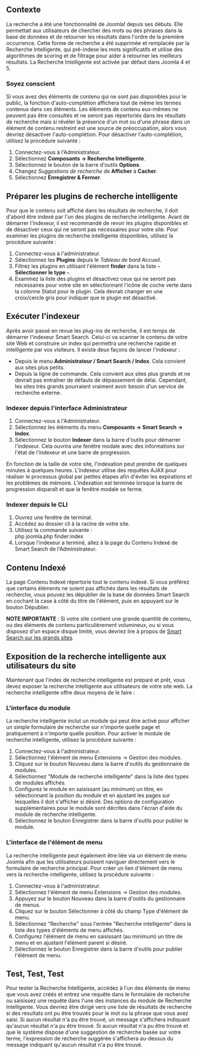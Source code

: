 <!-- Filename: Smart_Search_quickstart_guide / Display title: Démarrage rapide de la recherche intelligente  -->

## Contexte

La recherche a été une fonctionnalité de Joomla! depuis ses débuts. Elle permettait aux utilisateurs de chercher des mots ou des phrases dans la base de données et de retourner les résultats dans l'ordre de la première occurrence. Cette forme de recherche a été supprimée et remplacée par la Recherche Intelligente, qui pré-indexe les mots significatifs et utilise des algorithmes de scoring et de filtrage pour aider à retourner les meilleurs résultats. La Recherche Intelligente est activée par défaut dans Joomla 4 et 5.

### Soyez conscient

Si vous avez des éléments de contenu qui ne sont pas disponibles pour le public, la fonction d'auto-complétion affichera tout de même les termes contenus dans ces éléments. Les éléments de contenu eux-mêmes ne peuvent pas être consultés et ne seront pas répertoriés dans les résultats de recherche mais si révéler la présence d'un mot ou d'une phrase dans un élément de contenu restreint est une source de préoccupation, alors vous devriez désactiver l'auto-complétion. Pour désactiver l'auto-complétion, utilisez la procédure suivante :

1. Connectez-vous à l'Administrateur.
2. Sélectionnez **Composants → Recherche Intelligente**.
3. Sélectionnez le bouton de la barre d'outils **Options**.
4. Changez *Suggestions de recherche* de **Afficher** à **Cacher**.
5. Sélectionnez **Enregistrer & Fermer**.

## Préparer les plugins de recherche intelligente

Pour que le contenu soit affiché dans les résultats de recherche, il doit d'abord être indexé par l'un des plugins de recherche intelligente. Avant de démarrer l'indexeur, il est recommandé de revoir les plugins disponibles et de désactiver ceux qui ne seront pas nécessaires pour votre site. Pour examiner les plugins de recherche intelligente disponibles, utilisez la procédure suivante :

1. Connectez-vous à l'administrateur.
2. Sélectionnez les **Plugins** depuis le *Tableau de bord Accueil*.
3. Filtrez les plugins en utilisant l'élément **finder** dans la liste **- Sélectionner le type -**.
4. Examinez la liste des plugins et désactivez ceux qui ne seront pas nécessaires pour votre site en sélectionnant l'icône de coche verte dans la colonne Statut pour le plugin. Cela devrait changer en une croix/cercle gris pour indiquer que le plugin est désactivé.

## Exécuter l'indexeur

Après avoir passé en revue les plug-ins de recherche, il est temps de démarrer l'indexeur Smart Search. Celui-ci va scanner le contenu de votre site Web et construire un index qui permettra une recherche rapide et intelligente par vos visiteurs. Il existe deux façons de lancer l'indexeur :

* Depuis le menu **Administrateur / Smart Search / Index**. Cela convient aux sites plus petits.
* Depuis la ligne de commande. Cela convient aux sites plus grands et ne devrait pas entraîner de défauts de dépassement de délai. Cependant, les sites très grands pourraient vraiment avoir besoin d'un service de recherche externe.

### Indexer depuis l'interface Administrateur

1. Connectez-vous à l'Administrateur.
2. Sélectionnez les éléments du menu **Composants → Smart Search → Index**.
3. Sélectionnez le bouton **Indexer** dans la barre d'outils pour démarrer l'indexeur. Cela ouvrira une fenêtre modale avec des informations sur l'état de l'indexeur et une barre de progression.

En fonction de la taille de votre site, l'indexation peut prendre de quelques minutes à quelques heures. L'indexeur utilise des requêtes AJAX pour réaliser le processus global par petites étapes afin d'éviter les expirations et les problèmes de mémoire. L'indexation est terminée lorsque la barre de progression disparaît et que la fenêtre modale se ferme.

### Indexer depuis le CLI

1. Ouvrez une fenêtre de terminal.
2. Accédez au dossier cli à la racine de votre site.
3. Utilisez la commande suivante :<br>
   php joomla.php finder:index
4. Lorsque l'indexeur a terminé, allez à la page du Contenu Indexé de Smart Search de l'Administrateur.

## Contenu Indexé

La page Contenu Indexé répertorie tout le contenu indexé. Si vous préférez que certains éléments ne soient pas affichés dans les résultats de recherche, vous pouvez les dépublier de la base de données Smart Search en cochant la case à côté du titre de l'élément, puis en appuyant sur le bouton Dépublier.

**NOTE IMPORTANTE** : Si votre site contient une grande quantité de contenu, ou des éléments de contenu particulièrement volumineux, ou si vous disposez d'un espace disque limité, vous devriez lire à propos de [Smart Search sur les grands sites](jdocmanual?article=user/smart-search/smart-search-on-large-sites "Smart Search sur les grands sites").

## Exposition de la recherche intelligente aux utilisateurs du site

Maintenant que l'index de recherche intelligente est préparé et prêt, vous devez exposer la recherche intelligente aux utilisateurs de votre site web. La recherche intelligente offre deux moyens de le faire :

### L'interface du module

La recherche intelligente inclut un module qui peut être activé pour afficher un simple formulaire de recherche sur n'importe quelle page et pratiquement à n'importe quelle position. Pour activer le module de recherche intelligente, utilisez la procédure suivante :

1. Connectez-vous à l'administrateur.
2. Sélectionnez l'élément de menu Extensions → Gestion des modules.
3. Cliquez sur le bouton Nouveau dans la barre d'outils du gestionnaire de modules.
4. Sélectionnez "Module de recherche intelligente" dans la liste des types de modules affichés.
5. Configurez le module en saisissant (au minimum) un titre, en sélectionnant la position du module et en ajustant les pages sur lesquelles il doit s'afficher si désiré. Des options de configuration supplémentaires pour le module sont décrites dans l'écran d'aide du module de recherche intelligente.
6. Sélectionnez le bouton Enregistrer dans la barre d'outils pour publier le module.

### L'interface de l'élément de menu

La recherche intelligente peut également être liée via un élément de menu Joomla afin que les utilisateurs puissent naviguer directement vers le formulaire de recherche principal. Pour créer un lien d'élément de menu vers la recherche intelligente, utilisez la procédure suivante :

1. Connectez-vous à l'administrateur.
2. Sélectionnez l'élément de menu Extensions → Gestion des modules.
3. Appuyez sur le bouton Nouveau dans la barre d'outils du gestionnaire de menus.
4. Cliquez sur le bouton Sélectionner à côté du champ Type d'élément de menu.
5. Sélectionnez "Recherche" sous l'entrée "Recherche intelligente" dans la liste des types d'éléments de menu affichés.
6. Configurez l'élément de menu en saisissant (au minimum) un titre de menu et en ajustant l'élément parent si désiré.
7. Sélectionnez le bouton Enregistrer dans la barre d'outils pour publier l'élément de menu.

## Test, Test, Test

Pour tester la Recherche Intelligente, accédez à l'un des éléments de menu que vous avez créés et entrez une requête dans le formulaire de recherche ou saisissez une requête dans l'une des instances du module de Recherche Intelligente. Vous devriez être dirigé vers une liste de résultats de recherche si des résultats ont pu être trouvés pour le mot ou la phrase que vous avez saisi. Si aucun résultat n'a pu être trouvé, un message s'affichera indiquant qu'aucun résultat n'a pu être trouvé. Si aucun résultat n'a pu être trouvé et que le système dispose d'une suggestion de recherche basée sur votre terme, l'expression de recherche suggérée s'affichera au-dessus du message indiquant qu'aucun résultat n'a pu être trouvé.


